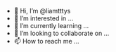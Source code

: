 - 👋 Hi, I’m @liamtttys
- 👀 I’m interested in ...
- 🌱 I’m currently learning ...
- 💞️ I’m looking to collaborate on ...
- 📫 How to reach me ...

<!---
liamtttys/liamtttys is a ✨ special ✨ repository because its `README.md` (this file) appears on your GitHub profile.
You can click the Preview link to take a look at your changes.
--->
